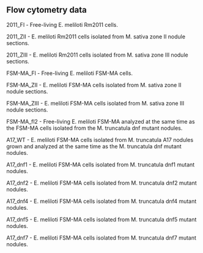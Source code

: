 ## Flow cytometry data

2011_Fl - Free-living E. meliloti Rm2011 cells.

2011_ZII - E. meliloti Rm2011 cells isolated from M. sativa zone II nodule sections.

2011_ZIII - E. meliloti Rm2011 cells isolated from M. sativa zone III nodule sections.

FSM-MA_Fl - Free-living E. meliloti FSM-MA cells.

FSM-MA_ZII - E. meliloti FSM-MA cells isolated from M. sativa zone II nodule sections.

FSM-MA_ZIII - E. meliloti FSM-MA cells isolated from M. sativa zone III nodule sections.

FSM-MA_fl2 - Free-living E. meliloti FSM-MA analyzed at the same time as the FSM-MA cells isolated from the M. truncatula dnf mutant nodules.

A17_WT - E. meliloti FSM-MA cells isolated from M. truncatula A17 nodules grown and analyzed at the same time as the M. truncatula dnf mutant nodules.

A17_dnf1 - E. meliloti FSM-MA cells isolated from M. truncatula dnf1 mutant nodules.

A17_dnf2 - E. meliloti FSM-MA cells isolated from M. truncatula dnf2 mutant nodules.

A17_dnf4 - E. meliloti FSM-MA cells isolated from M. truncatula dnf4 mutant nodules.

A17_dnf5 - E. meliloti FSM-MA cells isolated from M. truncatula dnf5 mutant nodules.

A17_dnf7 - E. meliloti FSM-MA cells isolated from M. truncatula dnf7 mutant nodules.
